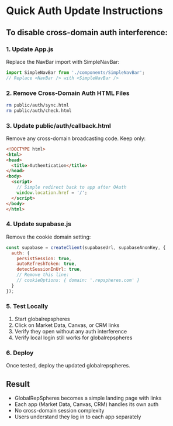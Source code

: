 # Quick Auth Update Instructions

## To disable cross-domain auth interference:

### 1. Update App.js
Replace the NavBar import with SimpleNavBar:
```javascript
import SimpleNavBar from './components/SimpleNavBar';
// Replace <NavBar /> with <SimpleNavBar />
```

### 2. Remove Cross-Domain Auth HTML Files
```bash
rm public/auth/sync.html
rm public/auth/check.html
```

### 3. Update public/auth/callback.html
Remove any cross-domain broadcasting code. Keep only:
```html
<!DOCTYPE html>
<html>
<head>
  <title>Authentication</title>
</head>
<body>
  <script>
    // Simple redirect back to app after OAuth
    window.location.href = '/';
  </script>
</body>
</html>
```

### 4. Update supabase.js
Remove the cookie domain setting:
```javascript
const supabase = createClient(supabaseUrl, supabaseAnonKey, {
  auth: {
    persistSession: true,
    autoRefreshToken: true,
    detectSessionInUrl: true,
    // Remove this line:
    // cookieOptions: { domain: '.repspheres.com' }
  }
});
```

### 5. Test Locally
1. Start globalrepspheres
2. Click on Market Data, Canvas, or CRM links
3. Verify they open without any auth interference
4. Verify local login still works for globalrepspheres

### 6. Deploy
Once tested, deploy the updated globalrepspheres.

## Result
- GlobalRepSpheres becomes a simple landing page with links
- Each app (Market Data, Canvas, CRM) handles its own auth
- No cross-domain session complexity
- Users understand they log in to each app separately